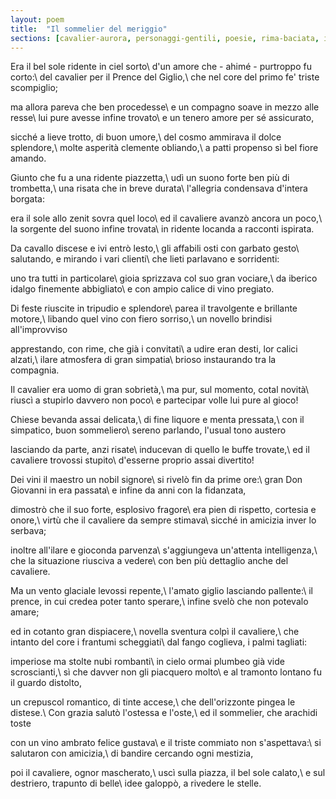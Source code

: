 ```yaml
---
layout: poem
title:  "Il sommelier del meriggio"
sections: [cavalier-aurora, personaggi-gentili, poesie, rima-baciata, italiano]
---
```


Era il bel sole ridente in ciel sorto\\
d'un amore che - ahimé - purtroppo fu corto:\\
del cavalier per il Prence del Giglio,\\
che nel core del primo fe' triste scompiglio;

ma allora pareva che ben procedesse\\
e un compagno soave in mezzo alle resse\\
lui pure avesse infine trovato\\
e un tenero amore per sé assicurato,

sicché a lieve trotto, di buon umore,\\
del cosmo ammirava il dolce splendore,\\
molte asperità clemente obliando,\\
a patti propenso sì bel fiore amando.

Giunto che fu a una ridente piazzetta,\\
udì un suono forte ben più di trombetta,\\
una risata che in breve durata\\
l'allegria condensava d'intera borgata:

era il sole allo zenit sovra quel loco\\
ed il cavaliere avanzò ancora un poco,\\
la sorgente del suono infine trovata\\
in ridente locanda a racconti ispirata.

Da cavallo discese e ivi entrò lesto,\\
gli affabili osti con garbato gesto\\
salutando, e mirando i vari clienti\\
che lieti parlavano e sorridenti:

uno tra tutti in particolare\\
gioia sprizzava col suo gran vociare,\\
da iberico idalgo finemente abbigliato\\
e con ampio calice di vino pregiato.

Di feste riuscite in tripudio e splendore\\
parea il travolgente e brillante motore,\\
libando quel vino con fiero sorriso,\\
un novello brindisi all'improvviso

apprestando, con rime, che già i convitati\\
a udire eran desti, lor calici alzati,\\
ilare atmosfera di gran simpatia\\
brioso instaurando tra la compagnia.

Il cavalier era uomo di gran sobrietà,\\
ma pur, sul momento, cotal novità\\
riuscì a stupirlo davvero non poco\\
e partecipar volle lui pure al gioco!

Chiese bevanda assai delicata,\\
di fine liquore e menta pressata,\\
con il simpatico, buon sommeliero\\
sereno parlando, l'usual tono austero

lasciando da parte, anzi risate\\
inducevan di quello le buffe trovate,\\
ed il cavaliere trovossi stupito\\
d'esserne proprio assai divertito!

Dei vini il maestro un nobil signore\\
si rivelò fin da prime ore:\\
gran Don Giovanni in era passata\\
e infine da anni con la fidanzata,

dimostrò che il suo forte, esplosivo fragore\\
era pien di rispetto, cortesia e onore,\\
virtù che il cavaliere da sempre stimava\\
sicché in amicizia inver lo serbava;

inoltre all'ilare e gioconda parvenza\\
s'aggiungeva un'attenta intelligenza,\\
che la situazione riusciva a vedere\\
con ben più dettaglio anche del cavaliere.

Ma un vento glaciale levossi repente,\\
l'amato giglio lasciando pallente:\\
il prence, in cui credea poter tanto sperare,\\
infine svelò che non potevalo amare;

ed in cotanto gran dispiacere,\\
novella sventura colpì il cavaliere,\\
che intanto del core i frantumi scheggiati\\
dal fango coglieva, i palmi tagliati:

imperiose ma stolte nubi rombanti\\
in cielo ormai plumbeo già vide scroscianti,\\
sì che davver non gli piacquero molto\\
e al tramonto lontano fu il guardo distolto,

un crepuscol romantico, di tinte accese,\\
che dell'orizzonte pingea le distese.\\
Con grazia salutò l'ostessa e l'oste,\\
ed il sommelier, che arachidi toste

con un vino ambrato felice gustava\\
e il triste commiato non s'aspettava:\\
si salutaron con amicizia,\\
di bandire cercando ogni mestizia,

poi il cavaliere, ognor mascherato,\\
uscì sulla piazza, il bel sole calato,\\
e sul destriero, trapunto di belle\\
idee galoppò, a rivedere le stelle.



